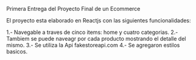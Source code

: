 Primera Entrega del Proyecto Final de un Ecommerce

El proyecto esta elaborado en Reactjs con las siguientes funcionalidades:

1.- Navegable a traves de cinco items: home y cuatro categorias. 
2.- Tambiem se puede naveagr por cada producto mostrando el detalle del mismo.
3.- Se utiliza la Api fakestoreapi.com
4.- Se agregaron estilos basicos.
